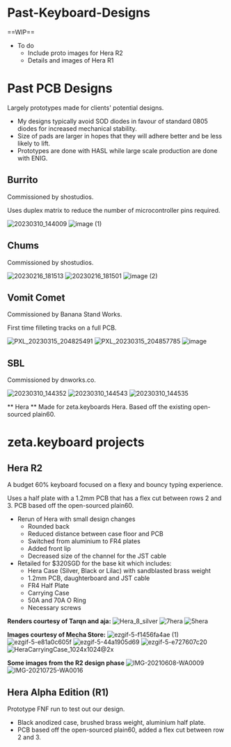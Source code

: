 # Past-Keyboard-Designs
==WIP==
 - To do
   - Include proto images for Hera R2
   - Details and images of Hera R1

# Past PCB Designs
Largely prototypes made for clients' potential designs.
- My designs typically avoid SOD diodes in favour of standard 0805 diodes for increased mechanical stability.
- Size of pads are larger in hopes that they will adhere better and be less likely to lift.
- Prototypes are done with HASL while large scale production are done with ENIG.

## Burrito ##
Commissioned by shostudios.

Uses duplex matrix to reduce the number of microcontroller pins required.

![20230310_144009](https://user-images.githubusercontent.com/102467346/226098082-88393bac-b7e3-4517-8ff9-0756d7c693c3.jpg)
![image (1)](https://user-images.githubusercontent.com/102467346/226098075-13269a90-e03b-4652-a3c9-43256e1b4de5.png)

## Chums ##
Commissioned by shostudios.

![20230216_181513](https://user-images.githubusercontent.com/102467346/226097872-8e12c6f2-3846-464f-adca-0bbcfec778c4.jpg)
![20230216_181501](https://user-images.githubusercontent.com/102467346/226097875-f5982999-ab76-4117-b3d4-9a3f668e2cf9.jpg)
![image (2)](https://user-images.githubusercontent.com/102467346/226097890-1ca7064c-05cf-4a5f-aa47-d45ab901af27.png)

## Vomit Comet ##
Commissioned by Banana Stand Works.

First time filleting tracks on a full PCB.

![PXL_20230315_204825491](https://user-images.githubusercontent.com/102467346/226097712-35feb36d-294a-4b4b-9e3a-a9972b1ce75c.jpg)
![PXL_20230315_204857785](https://user-images.githubusercontent.com/102467346/226097716-d36a5a8d-e367-4727-b186-02887de0d4ed.jpg)
![image](https://user-images.githubusercontent.com/102467346/226097916-25c6da1c-e53f-4986-80da-34dfb8f68765.png)

## SBL ##
Commissioned by dnworks.co.

![20230310_144352](https://user-images.githubusercontent.com/102467346/226098249-5fc0eafd-2f16-4ed6-9694-0a376193042f.jpg)
![20230310_144543](https://user-images.githubusercontent.com/102467346/226098255-d037797b-41fa-4ee3-9952-6a230c7f2b07.jpg)
![20230310_144535](https://user-images.githubusercontent.com/102467346/226098256-62e49426-3029-475b-9529-ca9199efaa72.jpg)

** Hera **
Made for zeta.keyboards Hera. Based off the existing open-sourced plain60.


# zeta.keyboard projects
## Hera R2 ##

A budget 60% keyboard focused on a flexy and bouncy typing experience.

Uses a half plate with a 1.2mm PCB that has a flex cut between rows 2 and 3. PCB based off the open-sourced plain60.

- Rerun of Hera with small design changes
  - Rounded back
  - Reduced distance between case floor and PCB
  - Switched from aluminium to FR4 plates
  - Added front lip
  - Decreased size of the channel for the JST cable
- Retailed for $320SGD for the base kit which includes:
  - Hera Case (Silver, Black or Lilac) with sandblasted brass weight
  - 1.2mm PCB, daughterboard and JST cable
  - FR4 Half Plate
  - Carrying Case
  - 50A and 70A O Ring
  - Necessary screws
  
 __Renders courtesy of Tarqn and aja:__
 ![Hera_8_silver](https://user-images.githubusercontent.com/102467346/226098902-af72edf3-cbda-4a88-92d7-da4443b9529d.png)
![7hera](https://user-images.githubusercontent.com/102467346/226098937-a8ba6841-630e-4630-8da5-fc7dfa8697c2.png)
![5hera](https://user-images.githubusercontent.com/102467346/226098945-d6500693-ed9f-4e41-8f8c-255a076d1d85.png)

 __Images courtesy of Mecha Store:__
![ezgif-5-f1456fa4ae (1)](https://user-images.githubusercontent.com/102467346/226122168-acdee775-094e-4358-8542-173d8222c669.jpg)
 ![ezgif-5-e81a0c605f](https://user-images.githubusercontent.com/102467346/226122181-1a6c1c8c-805a-4810-9afd-28c4ed8e3507.jpg)
![ezgif-5-44a1905d69](https://user-images.githubusercontent.com/102467346/226122187-0f67638b-0713-4c6d-8038-93c3f938cbba.jpg)
 ![ezgif-5-e727607c20](https://user-images.githubusercontent.com/102467346/226122161-d891fc4b-1454-4044-9fed-ff7105e9bf54.jpg)
![HeraCarryingCase_1024x1024@2x](https://user-images.githubusercontent.com/102467346/226122273-40f332e5-d56a-4661-8b26-270bdd3c6b7d.jpg)

__Some images from the R2 design phase__
![IMG-20210608-WA0009](https://user-images.githubusercontent.com/102467346/226123901-8b373491-9e36-44c2-aa0e-f13f3956132e.jpg)
![IMG-20210725-WA0016](https://user-images.githubusercontent.com/102467346/226123904-87159960-addf-4cea-ac69-5b14976e46c4.jpg)


## Hera Alpha Edition (R1) ##
Prototype FNF run to test out our design.

 - Black anodized case, brushed brass weight, aluminium half plate.
 - PCB based off the open-sourced plain60, added a flex cut between row 2 and 3.
